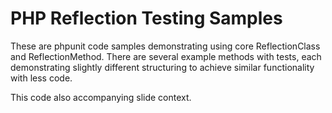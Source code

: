 # PHP Reflection Testing Samples
These are phpunit code samples demonstrating using core ReflectionClass and ReflectionMethod.
There are several example methods with tests, each demonstrating slightly different structuring to achieve similar functionality with less code.

This code also accompanying slide context.